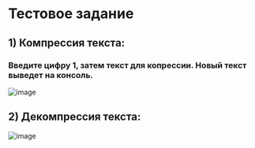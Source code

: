 # Тестовое задание
## 1) Компрессия текста:
### Введите цифру 1, затем текст для копрессии. Новый текст выведет на консоль.
![image](https://github.com/user-attachments/assets/ade0d74e-ae66-4236-9596-723a78a7a39b)
## 2) Декомпрессия текста:
![image](https://github.com/user-attachments/assets/a40a6012-0b2e-4d48-a4ae-8cd6692a30da)

